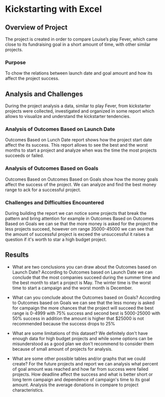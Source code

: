 # Kickstarting with Excel

## Overview of Project
The project is created in order to compare Louise’s play Fever, which came close to its fundraising goal in a short amount of time, with other similar projects.

### Purpose
To chow the relations between launch date and goal amount and how its affect the project success.

## Analysis and Challenges
During the project analysis a data, similar to play Fever, from kickstarter projects were collected, investigated and organized in some report which allows to visualize and understand the kickstarter tendencies.

### Analysis of Outcomes Based on Launch Date
Outcomes Based on Lunch Date report shows how the project start date affect the its success. This report allows to see the best and the worst months to start a project and analyze when was the time the most projects succeeds or failed.

### Analysis of Outcomes Based on Goals
Outcomes Based on Outcomes Based on Goals show how the money goals affect the success of the project. We can analyze and find the best money range to ack for a successful project.

### Challenges and Difficulties Encountered
During building the report we can notice some projects that break the pattern and bring attention for example in Outcomes Based on Outcomes Based on Goals we can se that the more money is asked for the project the less projects succeed, however om range 35000-45000 we can see that the amount of successful project is exceed the unsuccessful it raises a question if it's worth to star a high budget project.

## Results

- What are two conclusions you can draw about the Outcomes based on Launch Date?
According to Outcomes based on Launch Date we can conclude that the most companies succeed during the summer time and the best month to start a project is May. The winter time is the worst time to start a campaign and the worst month is December.

- What can you conclude about the Outcomes based on Goals?
According to Outcomes based on Goals we can see that the less money is asked for campaign the more chances that the project will succeed the best range is 0-4999 with 75% success and second best is 5000-25000 with 50% success in addition the amount is higher that $25000 is not recommended because the success drops to 25%

- What are some limitations of this dataset?
We definitely don't have enough data for high budget projects and while some options can be misunderstood as a good plan we don't recommend to consider them because of small amount of projects for analysis.

- What are some other possible tables and/or graphs that we could create?
For the future projects and report we can analysis what percent of goal amount was reached and how far from success were failed projects. How deadline affect the success and what is better short or long term campaign and dependence of campaign's time to its goal amount. Analysis the average donations in compare to project characteristics.
